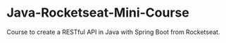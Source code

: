 # Java-Rocketseat-Mini-Course
Course to create a RESTful API in Java with Spring Boot from Rocketseat.
